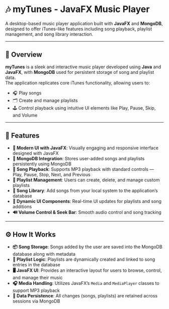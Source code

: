 # 🎶 myTunes - JavaFX Music Player

A desktop-based music player application built with **JavaFX** and **MongoDB**, designed to offer iTunes-like features including song playback, playlist management, and song library interaction.

---

## 📖 Overview

**myTunes** is a sleek and interactive music player developed using **Java** and **JavaFX**, with **MongoDB** used for persistent storage of song and playlist data.  
The application replicates core iTunes functionality, allowing users to:

- 🎧 Play songs  
- 🗂 Create and manage playlists  
- 🕹 Control playback using intuitive UI elements like Play, Pause, Skip, and Volume

---

## 🚀 Features

- **🎨 Modern UI with JavaFX**: Visually engaging and responsive interface designed with JavaFX  
- **💾 MongoDB Integration**: Stores user-added songs and playlists persistently using MongoDB  
- **🎵 Song Playback**: Supports MP3 playback with standard controls — Play, Pause, Stop, Next, and Previous  
- **📁 Playlist Management**: Users can create, delete, and manage custom playlists  
- **📂 Song Library**: Add songs from your local system to the application’s database  
- **🔄 Dynamic UI Components**: Real-time UI updates for playlists and song additions  
- **🔊 Volume Control & Seek Bar**: Smooth audio control and song tracking

---

## ⚙️ How It Works

- **📦 Song Storage**: Songs added by the user are saved into the MongoDB database along with metadata  
- **🧠 Playlist Logic**: Playlists are dynamically created and linked to song entries in the database  
- **🖥 JavaFX UI**: Provides an interactive layout for users to browse, control, and manage their music  
- **🎧 Media Handling**: Utilizes JavaFX’s `Media` and `MediaPlayer` classes to support MP3 playback  
- **🔐 Data Persistence**: All changes (songs, playlists) are retained across sessions via MongoDB
